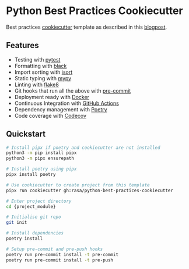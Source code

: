 # Python Best Practices Cookiecutter

Best practices [cookiecutter](https://github.com/audreyr/cookiecutter) template as described in this [blogpost](https://sourcery.ai/blog/python-best-practices/).

## Features
- Testing with [pytest](https://docs.pytest.org/en/latest/)
- Formatting with [black](https://github.com/psf/black)
- Import sorting with [isort](https://github.com/timothycrosley/isort)
- Static typing with [mypy](http://mypy-lang.org/)
- Linting with [flake8](http://flake8.pycqa.org/en/latest/)
- Git hooks that run all the above with [pre-commit](https://pre-commit.com/)
- Deployment ready with [Docker](https://docker.com/)
- Continuous Integration with [GitHub Actions](https://github.com/features/actions)
- Dependency management with [Poetry](https://python-poetry.org/)
- Code coverage with [Codecov](https://codecov.io)

## Quickstart 
```sh
# Install pipx if poetry and cookiecutter are not installed
python3 -m pip install pipx
python3 -m pipx ensurepath

# Install poetry using pipx
pipx install poetry

# Use cookiecutter to create project from this template
pipx run cookiecutter gh:rasa/python-best-practices-cookiecutter

# Enter project directory
cd {project_module}

# Initialise git repo
git init

# Install dependencies
poetry install

# Setup pre-commit and pre-push hooks
poetry run pre-commit install -t pre-commit
poetry run pre-commit install -t pre-push
```
